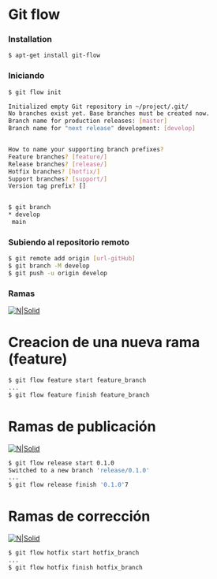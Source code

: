 # Git flow

### Installation

```sh
$ apt-get install git-flow
```

### Iniciando

```sh
$ git flow init

Initialized empty Git repository in ~/project/.git/
No branches exist yet. Base branches must be created now.
Branch name for production releases: [master]
Branch name for "next release" development: [develop]


How to name your supporting branch prefixes?
Feature branches? [feature/]
Release branches? [release/]
Hotfix branches? [hotfix/]
Support branches? [support/]
Version tag prefix? []


$ git branch
* develop
 main
```

### Subiendo al repositorio remoto

```sh
$ git remote add origin [url-gitHub]
$ git branch -M develop
$ git push -u origin develop
```

### Ramas

[![N|Solid](<https://wac-cdn.atlassian.com/dam/jcr:b5259cce-6245-49f2-b89b-9871f9ee3fa4/03%20(2).svg?cdnVersion=1389>)](https://www.atlassian.com/es/git/tutorials/comparing-workflows/gitflow-workflow)

# Creacion de una nueva rama (feature)

```sh
$ git flow feature start feature_branch
...
$ git flow feature finish feature_branch
```

# Ramas de publicación

[![N|Solid](<https://wac-cdn.atlassian.com/dam/jcr:a9cea7b7-23c3-41a7-a4e0-affa053d9ea7/04%20(1).svg?cdnVersion=1389>)](https://www.atlassian.com/es/git/tutorials/comparing-workflows/gitflow-workflow)

```sh
$ git flow release start 0.1.0
Switched to a new branch 'release/0.1.0'
...
$ git flow release finish '0.1.0'7
```

# Ramas de corrección

[![N|Solid](<https://wac-cdn.atlassian.com/dam/jcr:61ccc620-5249-4338-be66-94d563f2843c/05%20(2).svg?cdnVersion=1389>)](https://www.atlassian.com/es/git/tutorials/comparing-workflows/gitflow-workflow)

```sh
$ git flow hotfix start hotfix_branch
...
$ git flow hotfix finish hotfix_branch
```

